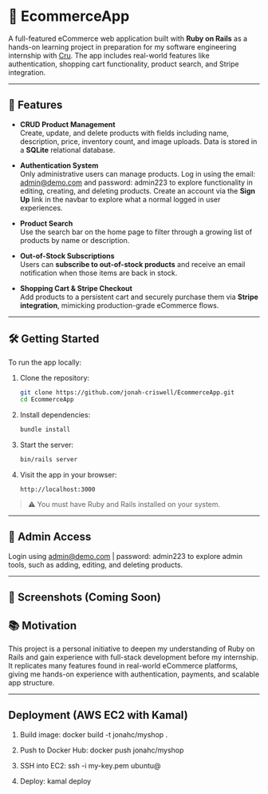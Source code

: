 # 🛒 EcommerceApp

A full-featured eCommerce web application built with **Ruby on Rails** as a hands-on learning project in preparation for my software engineering internship with [Cru](https://www.cru.org). The app includes real-world features like authentication, shopping cart functionality, product search, and Stripe integration.

---

## 🚀 Features

- **CRUD Product Management**  
  Create, update, and delete products with fields including name, description, price, inventory count, and image uploads. Data is stored in a **SQLite** relational database.

- **Authentication System**  
  Only administrative users can manage products. Log in using the email: admin@demo.com and password: admin223 to explore functionality in editing, creating, and deleting products. Create an account via the **Sign Up** link in the navbar to explore what a normal logged in user experiences.

- **Product Search**  
  Use the search bar on the home page to filter through a growing list of products by name or description.

- **Out-of-Stock Subscriptions**  
  Users can **subscribe to out-of-stock products** and receive an email notification when those items are back in stock.

- **Shopping Cart & Stripe Checkout**  
  Add products to a persistent cart and securely purchase them via **Stripe integration**, mimicking production-grade eCommerce flows.

---

## 🛠️ Getting Started

To run the app locally:

1. Clone the repository:
   ```bash
   git clone https://github.com/jonah-criswell/EcommerceApp.git
   cd EcommerceApp
   ```

2. Install dependencies:
   ```bash
   bundle install
   ```

3. Start the server:
   ```bash
   bin/rails server
   ```

4. Visit the app in your browser:
   ```
   http://localhost:3000
   ```

> ⚠️ You must have Ruby and Rails installed on your system.

---

## 🔐 Admin Access

Login using admin@demo.com | password: admin223 to explore admin tools, such as adding, editing, and deleting products.

---

## 📸 Screenshots (Coming Soon)


## 📚 Motivation

This project is a personal initiative to deepen my understanding of Ruby on Rails and gain experience with full-stack development before my internship. It replicates many features found in real-world eCommerce platforms, giving me hands-on experience with authentication, payments, and scalable app structure.

---

## Deployment (AWS EC2 with Kamal)

1. Build image:
   docker build -t jonahc/myshop .

2. Push to Docker Hub:
   docker push jonahc/myshop

3. SSH into EC2:
   ssh -i my-key.pem ubuntu@<ec2-ip>

4. Deploy:
   kamal deploy

